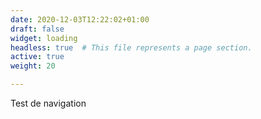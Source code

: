 ```yaml
---
date: 2020-12-03T12:22:02+01:00
draft: false
widget: loading
headless: true  # This file represents a page section.
active: true
weight: 20

---
```


Test de navigation 
